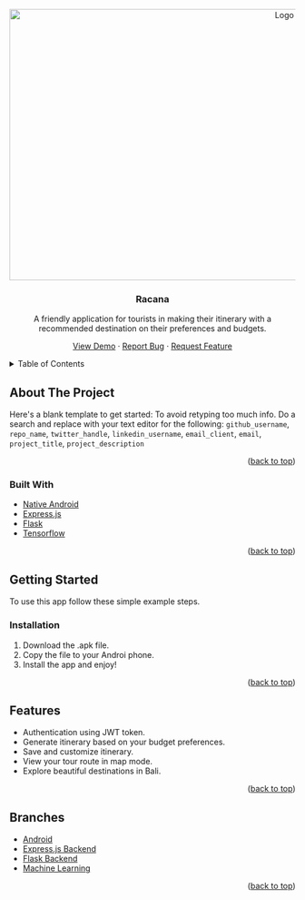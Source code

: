 <div id="top"></div>

<!-- PROJECT LOGO -->
<br />
<div align="center">
  <a href="https://github.com/ekotyoo/Racana">
    <img src="https://media.discordapp.net/attachments/976103200073588831/985180062603161620/text_side_color.png" alt="Logo" width="953" height="477">
  </a>

<h3 align="center">Racana</h3>
  <p>A friendly application for tourists in making their itinerary with a recommended destination on their preferences and budgets. </p>
  <p align="center">
    <a href="https://github.com/ekotyoo/Racana">View Demo</a>
    ·
    <a href="https://github.com/ekotyoo/Racana/issues">Report Bug</a>
    ·
    <a href="https://github.com/ekotyoo/Racana/issues">Request Feature</a>
  </p>
</div>



<!-- TABLE OF CONTENTS -->
<details>
  <summary>Table of Contents</summary>
  <ol>
    <li>
      <a href="#about-the-project">About The Project</a>
      <ul>
        <li><a href="#built-with">Built With</a></li>
      </ul>
    </li>
    <li>
      <a href="#getting-started">Getting Started</a>
      <ul>
        <li><a href="#prerequisites">Prerequisites</a></li>
        <li><a href="#installation">Installation</a></li>
      </ul>
    </li>
    <li><a href="#usage">Usage</a></li>
    <li><a href="#roadmap">Roadmap</a></li>
    <li><a href="#contributing">Contributing</a></li>
    <li><a href="#license">License</a></li>
    <li><a href="#contact">Contact</a></li>
    <li><a href="#acknowledgments">Acknowledgments</a></li>
  </ol>
</details>



<!-- ABOUT THE PROJECT -->
## About The Project

Here's a blank template to get started: To avoid retyping too much info. Do a search and replace with your text editor for the following: `github_username`, `repo_name`, `twitter_handle`, `linkedin_username`, `email_client`, `email`, `project_title`, `project_description`

<p align="right">(<a href="#top">back to top</a>)</p>



### Built With

* [Native Android](https://www.android.com/)
* [Express.js](https://reactjs.org/)
* [Flask](https://palletsprojects.com/)
* [Tensorflow](https://www.tensorflow.org/)

<p align="right">(<a href="#top">back to top</a>)</p>



<!-- GETTING STARTED -->
## Getting Started

To use this app follow these simple example steps.

### Installation

1. Download the .apk file.
2. Copy the file to your Androi phone.
3. Install the app and enjoy!

<p align="right">(<a href="#top">back to top</a>)</p>



<!-- USAGE EXAMPLES -->
## Features

* Authentication using JWT token.
* Generate itinerary based on your budget preferences.
* Save and customize itinerary.
* View your tour route in map mode.
* Explore beautiful destinations in Bali.

<p align="right">(<a href="#top">back to top</a>)</p>



<!-- ROADMAP -->
## Branches

* [Android](https://github.com/ekotyoo/Racana/tree/racana-mobile)
* [Express.js Backend](https://github.com/ekotyoo/Racana/tree/racana-api-express)
* [Flask Backend](https://github.com/ekotyoo/Racana/tree/racana-api-flask)
* [Machine Learning](https://github.com/ekotyoo/Racana/tree/racana-ml)

<p align="right">(<a href="#top">back to top</a>)</p>

